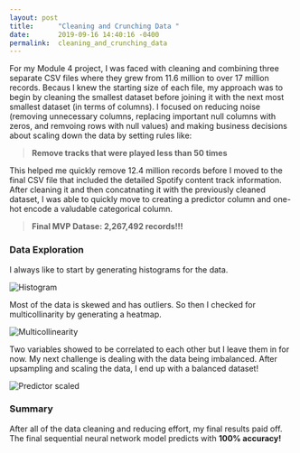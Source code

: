 ```yaml
---
layout: post
title:      "Cleaning and Crunching Data "
date:       2019-09-16 14:40:16 -0400
permalink:  cleaning_and_crunching_data
---
```



For my Module 4 project, I was faced with cleaning and combining three separate CSV files where they grew from 11.6 million to over 17 million records. Becaus I knew the starting size of each file, my approach was to begin by cleaning the smallest dataset before joining it with the next most smallest dataset (in terms of columns). I focused on reducing noise (removing unnecessary columns, replacing important null columns with zeros, and remvoing rows with null values) and making business decisions about scaling down the data by setting rules like:


> **Remove tracks that were played less than 50 times**

This helped me quickly remove 12.4 million records before I moved to the final CSV file that included the detailed Spotify content track information. After cleaning it and then concatnating it with the previously cleaned dataset, I was able to quickly move to creating a predictor column and one-hot encode a valudable categorical column.


> **Final MVP Datase: 2,267,492 records!!!**


### Data Exploration

I always like to start by generating histograms for the data.

![Histogram](https://drive.google.com/open?id=1eRoEaBKmyrwhpsvDXdpIXgRV6SVAXmNP)

Most of the data is skewed and has outliers. So then I checked for multicollinarity by generating a heatmap.

![Multicollinearity](https://drive.google.com/open?id=1l_Ayu6ps5Ace4WMdK5qQ21LyTFMBSk6v)

Two variables showed to be correlated to each other but I leave them in for now. My next challenge is dealing with the data being imbalanced. After upsampling and scaling the data, I end up with a balanced dataset!

![Predictor scaled](https://drive.google.com/open?id=1pSQ5RvFloq8Is650rj84LKVw_y1CFzG1)

### Summary

After all of the data cleaning and reducing effort, my final results paid off. The final sequential neural network model predicts with **100% accuracy!**




